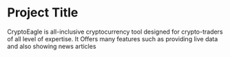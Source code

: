 
# Project Title

CryptoEagle is all-inclusive cryptocurrency tool designed for crypto-traders of all level of expertise. It Offers many features such as providing live data and also showing news articles


